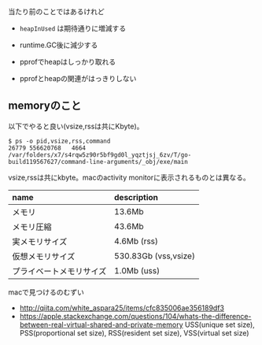 当たり前のことではあるけれど

- `heapInUsed` は期待通りに増減する
- runtime.GC後に減少する

- pprofでheapはしっかり取れる
- pprofとheapの関連がはっきりしない

## memoryのこと

以下でやると良い(vsize,rssは共にKbyte)。

```
$ ps -o pid,vsize,rss,command
26779 556620768   4664 /var/folders/x7/s4rqw5z90r5bf9gd0l_yqztjsj_6zv/T/go-build119567627/command-line-arguments/_obj/exe/main
```

vsize,rssは共にkbyte。macのactivity monitorに表示されるものとは異なる。

|name|description|
|:--|:--|
|メモリ|13.6Mb|
|メモリ圧縮|43.6Mb|
|実メモリサイズ|4.6Mb (rss)|
|仮想メモリサイズ|530.83Gb (vss,vsize)|
|プライベートメモリサイズ|1.0Mb (uss)|

macで見つけるのむずい

- http://qiita.com/white_aspara25/items/cfc835006ae356189df3
- https://apple.stackexchange.com/questions/104/whats-the-difference-between-real-virtual-shared-and-private-memory
USS(unique set size), PSS(proportional set size), RSS(resident set size), VSS(virtual set size)
